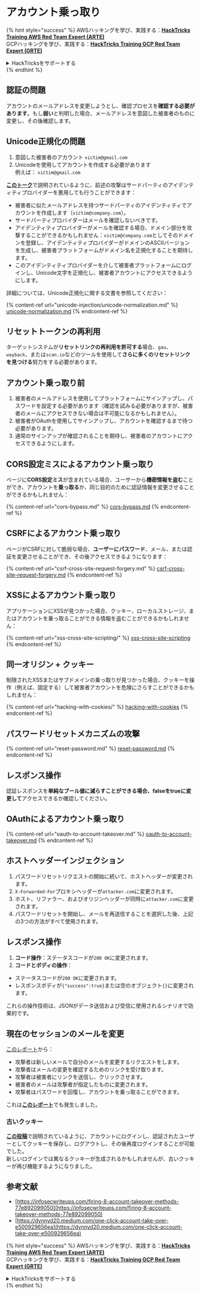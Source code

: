 # アカウント乗っ取り

{% hint style="success" %}
AWSハッキングを学び、実践する：<img src="/.gitbook/assets/arte.png" alt="" data-size="line">[**HackTricks Training AWS Red Team Expert (ARTE)**](https://training.hacktricks.xyz/courses/arte)<img src="/.gitbook/assets/arte.png" alt="" data-size="line">\
GCPハッキングを学び、実践する：<img src="/.gitbook/assets/grte.png" alt="" data-size="line">[**HackTricks Training GCP Red Team Expert (GRTE)**<img src="/.gitbook/assets/grte.png" alt="" data-size="line">](https://training.hacktricks.xyz/courses/grte)

<details>

<summary>HackTricksをサポートする</summary>

* [**サブスクリプションプラン**](https://github.com/sponsors/carlospolop)を確認してください！
* **💬 [**Discordグループ**](https://discord.gg/hRep4RUj7f)または[**Telegramグループ**](https://t.me/peass)に参加するか、**Twitter** 🐦 [**@hacktricks\_live**](https://twitter.com/hacktricks\_live)**をフォローしてください。**
* **[**HackTricks**](https://github.com/carlospolop/hacktricks)および[**HackTricks Cloud**](https://github.com/carlospolop/hacktricks-cloud)のGitHubリポジトリにPRを提出してハッキングトリックを共有してください。**

</details>
{% endhint %}

## **認証の問題**

アカウントのメールアドレスを変更しようとし、確認プロセスを**確認する必要があります**。もし**弱い**と判明した場合、メールアドレスを意図した被害者のものに変更し、その後確認します。

## **Unicode正規化の問題**

1. 意図した被害者のアカウント `victim@gmail.com`
2. Unicodeを使用してアカウントを作成する必要があります\
例えば： `vićtim@gmail.com`

[**このトーク**](https://www.youtube.com/watch?v=CiIyaZ3x49c)で説明されているように、前述の攻撃はサードパーティのアイデンティティプロバイダーを悪用しても行うことができます：

* 被害者に似たメールアドレスを持つサードパーティのアイデンティティでアカウントを作成します（`vićtim@company.com`）。
* サードパーティプロバイダーはメールを確認しないべきです。
* アイデンティティプロバイダーがメールを確認する場合、ドメイン部分を攻撃することができるかもしれません：`victim@ćompany.com`としてそのドメインを登録し、アイデンティティプロバイダーがドメインのASCIIバージョンを生成し、被害者プラットフォームがドメイン名を正規化することを期待します。
* このアイデンティティプロバイダーを介して被害者プラットフォームにログインし、Unicode文字を正規化し、被害者アカウントにアクセスできるようにします。

詳細については、Unicode正規化に関する文書を参照してください：

{% content-ref url="unicode-injection/unicode-normalization.md" %}
[unicode-normalization.md](unicode-injection/unicode-normalization.md)
{% endcontent-ref %}

## **リセットトークンの再利用**

ターゲットシステムが**リセットリンクの再利用を許可する**場合、`gau`、`wayback`、または`scan.io`などのツールを使用して**さらに多くのリセットリンクを見つける**努力をする必要があります。

## **アカウント乗っ取り前**

1. 被害者のメールアドレスを使用してプラットフォームにサインアップし、パスワードを設定する必要があります（確認を試みる必要がありますが、被害者のメールにアクセスできない場合は不可能になるかもしれません）。
2. 被害者がOAuthを使用してサインアップし、アカウントを確認するまで待つ必要があります。
3. 通常のサインアップが確認されることを期待し、被害者のアカウントにアクセスできるようにします。

## **CORS設定ミスによるアカウント乗っ取り**

ページに**CORS設定ミス**が含まれている場合、ユーザーから**機密情報を盗む**ことができ、アカウントを**乗っ取る**か、同じ目的のために認証情報を変更させることができるかもしれません：

{% content-ref url="cors-bypass.md" %}
[cors-bypass.md](cors-bypass.md)
{% endcontent-ref %}

## **CSRFによるアカウント乗っ取り**

ページがCSRFに対して脆弱な場合、**ユーザーにパスワード**、メール、または認証を変更させることができ、その後アクセスできるようになります：

{% content-ref url="csrf-cross-site-request-forgery.md" %}
[csrf-cross-site-request-forgery.md](csrf-cross-site-request-forgery.md)
{% endcontent-ref %}

## **XSSによるアカウント乗っ取り**

アプリケーションにXSSが見つかった場合、クッキー、ローカルストレージ、またはアカウントを乗っ取ることができる情報を盗むことができるかもしれません：

{% content-ref url="xss-cross-site-scripting/" %}
[xss-cross-site-scripting](xss-cross-site-scripting/)
{% endcontent-ref %}

## **同一オリジン + クッキー**

制限されたXSSまたはサブドメインの乗っ取りが見つかった場合、クッキーを操作（例えば、固定する）して被害者アカウントを危険にさらすことができるかもしれません：

{% content-ref url="hacking-with-cookies/" %}
[hacking-with-cookies](hacking-with-cookies/)
{% endcontent-ref %}

## **パスワードリセットメカニズムの攻撃**

{% content-ref url="reset-password.md" %}
[reset-password.md](reset-password.md)
{% endcontent-ref %}

## **レスポンス操作**

認証レスポンスを**単純なブール値に減らすことができる場合、falseをtrueに変更して**アクセスできるか確認してください。

## OAuthによるアカウント乗っ取り

{% content-ref url="oauth-to-account-takeover.md" %}
[oauth-to-account-takeover.md](oauth-to-account-takeover.md)
{% endcontent-ref %}

## ホストヘッダーインジェクション

1. パスワードリセットリクエストの開始に続いて、ホストヘッダーが変更されます。
2. `X-Forwarded-For`プロキシヘッダーが`attacker.com`に変更されます。
3. ホスト、リファラー、およびオリジンヘッダーが同時に`attacker.com`に変更されます。
4. パスワードリセットを開始し、メールを再送信することを選択した後、上記の3つの方法がすべて使用されます。

## レスポンス操作

1. **コード操作**：ステータスコードが`200 OK`に変更されます。
2. **コードとボディの操作**：
* ステータスコードが`200 OK`に変更されます。
* レスポンスボディが`{"success":true}`または空のオブジェクト`{}`に変更されます。

これらの操作技術は、JSONがデータ送信および受信に使用されるシナリオで効果的です。

## 現在のセッションのメールを変更

[このレポート](https://dynnyd20.medium.com/one-click-account-take-over-e500929656ea)から：

* 攻撃者は新しいメールで自分のメールを変更するリクエストをします。
* 攻撃者はメールの変更を確認するためのリンクを受け取ります。
* 攻撃者は被害者にリンクを送信し、クリックさせます。
* 被害者のメールは攻撃者が指定したものに変更されます。
* 攻撃者はパスワードを回復し、アカウントを乗っ取ることができます。

これは[**このレポート**](https://dynnyd20.medium.com/one-click-account-take-over-e500929656ea)でも発生しました。

### 古いクッキー

[**この投稿**](https://medium.com/@niraj1mahajan/uncovering-the-hidden-vulnerability-how-i-found-an-authentication-bypass-on-shopifys-exchange-cc2729ea31a9)で説明されているように、アカウントにログインし、認証されたユーザーとしてクッキーを保存し、ログアウトし、その後再度ログインすることが可能でした。\
新しいログインでは異なるクッキーが生成されるかもしれませんが、古いクッキーが再び機能するようになりました。

## 参考文献

* [https://infosecwriteups.com/firing-8-account-takeover-methods-77e892099050](https://infosecwriteups.com/firing-8-account-takeover-methods-77e892099050)
* [https://dynnyd20.medium.com/one-click-account-take-over-e500929656ea](https://dynnyd20.medium.com/one-click-account-take-over-e500929656ea)

{% hint style="success" %}
AWSハッキングを学び、実践する：<img src="/.gitbook/assets/arte.png" alt="" data-size="line">[**HackTricks Training AWS Red Team Expert (ARTE)**](https://training.hacktricks.xyz/courses/arte)<img src="/.gitbook/assets/arte.png" alt="" data-size="line">\
GCPハッキングを学び、実践する：<img src="/.gitbook/assets/grte.png" alt="" data-size="line">[**HackTricks Training GCP Red Team Expert (GRTE)**<img src="/.gitbook/assets/grte.png" alt="" data-size="line">](https://training.hacktricks.xyz/courses/grte)

<details>

<summary>HackTricksをサポートする</summary>

* [**サブスクリプションプラン**](https://github.com/sponsors/carlospolop)を確認してください！
* **💬 [**Discordグループ**](https://discord.gg/hRep4RUj7f)または[**Telegramグループ**](https://t.me/peass)に参加するか、**Twitter** 🐦 [**@hacktricks\_live**](https://twitter.com/hacktricks\_live)**をフォローしてください。**
* **[**HackTricks**](https://github.com/carlospolop/hacktricks)および[**HackTricks Cloud**](https://github.com/carlospolop/hacktricks-cloud)のGitHubリポジトリにPRを提出してハッキングトリックを共有してください。**

</details>
{% endhint %}
